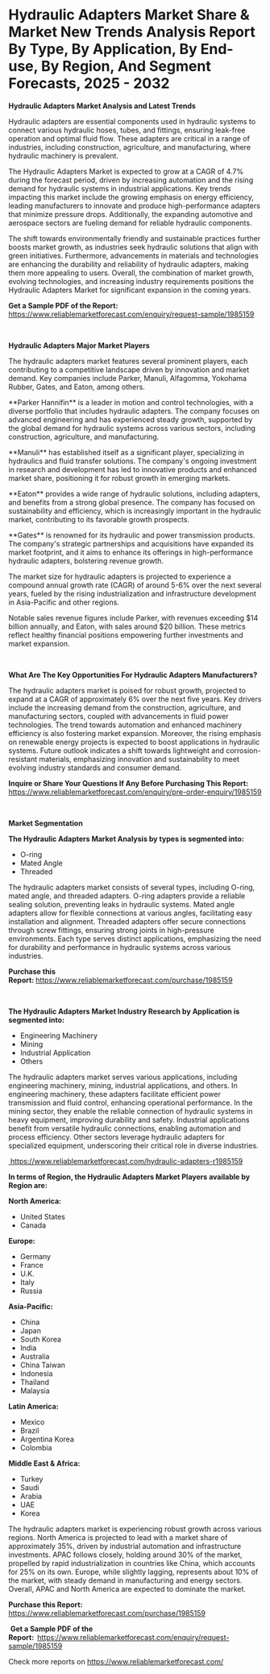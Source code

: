 <p><h1>Hydraulic Adapters Market Share & Market New Trends Analysis Report By Type, By Application, By End-use, By Region, And Segment Forecasts, 2025 - 2032</h1></p><p><strong>Hydraulic Adapters Market Analysis and Latest Trends</strong></p>
<p><p>Hydraulic adapters are essential components used in hydraulic systems to connect various hydraulic hoses, tubes, and fittings, ensuring leak-free operation and optimal fluid flow. These adapters are critical in a range of industries, including construction, agriculture, and manufacturing, where hydraulic machinery is prevalent.</p><p>The Hydraulic Adapters Market is expected to grow at a CAGR of 4.7% during the forecast period, driven by increasing automation and the rising demand for hydraulic systems in industrial applications. Key trends impacting this market include the growing emphasis on energy efficiency, leading manufacturers to innovate and produce high-performance adapters that minimize pressure drops. Additionally, the expanding automotive and aerospace sectors are fueling demand for reliable hydraulic components.</p><p>The shift towards environmentally friendly and sustainable practices further boosts market growth, as industries seek hydraulic solutions that align with green initiatives. Furthermore, advancements in materials and technologies are enhancing the durability and reliability of hydraulic adapters, making them more appealing to users. Overall, the combination of market growth, evolving technologies, and increasing industry requirements positions the Hydraulic Adapters Market for significant expansion in the coming years.</p></p>
<p><strong>Get a Sample PDF of the Report:&nbsp;</strong> <a href="https://www.reliablemarketforecast.com/enquiry/request-sample/1985159?utm_campaign=2140&utm_medium=2&utm_source=Github&utm_content=ia&utm_term=19022025&utm_id=hydraulic-adapters">https://www.reliablemarketforecast.com/enquiry/request-sample/1985159</a></p>
<p>&nbsp;</p>
<p><strong>Hydraulic Adapters Major Market Players</strong></p>
<p><p>The hydraulic adapters market features several prominent players, each contributing to a competitive landscape driven by innovation and market demand. Key companies include Parker, Manuli, Alfagomma, Yokohama Rubber, Gates, and Eaton, among others.</p><p>**Parker Hannifin** is a leader in motion and control technologies, with a diverse portfolio that includes hydraulic adapters. The company focuses on advanced engineering and has experienced steady growth, supported by the global demand for hydraulic systems across various sectors, including construction, agriculture, and manufacturing.</p><p>**Manuli** has established itself as a significant player, specializing in hydraulics and fluid transfer solutions. The company's ongoing investment in research and development has led to innovative products and enhanced market share, positioning it for robust growth in emerging markets.</p><p>**Eaton** provides a wide range of hydraulic solutions, including adapters, and benefits from a strong global presence. The company has focused on sustainability and efficiency, which is increasingly important in the hydraulic market, contributing to its favorable growth prospects.</p><p>**Gates** is renowned for its hydraulic and power transmission products. The company's strategic partnerships and acquisitions have expanded its market footprint, and it aims to enhance its offerings in high-performance hydraulic adapters, bolstering revenue growth.</p><p>The market size for hydraulic adapters is projected to experience a compound annual growth rate (CAGR) of around 5-6% over the next several years, fueled by the rising industrialization and infrastructure development in Asia-Pacific and other regions.</p><p>Notable sales revenue figures include Parker, with revenues exceeding $14 billion annually, and Eaton, with sales around $20 billion. These metrics reflect healthy financial positions empowering further investments and market expansion.</p></p>
<p>&nbsp;</p>
<p><strong>What Are The Key Opportunities For Hydraulic Adapters Manufacturers?</strong></p>
<p><p>The hydraulic adapters market is poised for robust growth, projected to expand at a CAGR of approximately 6% over the next five years. Key drivers include the increasing demand from the construction, agriculture, and manufacturing sectors, coupled with advancements in fluid power technologies. The trend towards automation and enhanced machinery efficiency is also fostering market expansion. Moreover, the rising emphasis on renewable energy projects is expected to boost applications in hydraulic systems. Future outlook indicates a shift towards lightweight and corrosion-resistant materials, emphasizing innovation and sustainability to meet evolving industry standards and consumer demand.</p></p>
<p><strong>Inquire or Share Your Questions If Any Before Purchasing This Report:</strong> <a href="https://www.reliablemarketforecast.com/enquiry/pre-order-enquiry/1985159?utm_campaign=2140&utm_medium=2&utm_source=Github&utm_content=ia&utm_term=19022025&utm_id=hydraulic-adapters">https://www.reliablemarketforecast.com/enquiry/pre-order-enquiry/1985159</a></p>
<p>&nbsp;</p>
<p><strong>Market Segmentation</strong></p>
<p><strong>The Hydraulic Adapters Market Analysis by types is segmented into:</strong></p>
<p><ul><li>O-ring</li><li>Mated Angle</li><li>Threaded</li></ul></p>
<p><p>The hydraulic adapters market consists of several types, including O-ring, mated angle, and threaded adapters. O-ring adapters provide a reliable sealing solution, preventing leaks in hydraulic systems. Mated angle adapters allow for flexible connections at various angles, facilitating easy installation and alignment. Threaded adapters offer secure connections through screw fittings, ensuring strong joints in high-pressure environments. Each type serves distinct applications, emphasizing the need for durability and performance in hydraulic systems across various industries.</p></p>
<p><strong>Purchase this Report:&nbsp;</strong><a href="https://www.reliablemarketforecast.com/purchase/1985159?utm_campaign=2140&utm_medium=2&utm_source=Github&utm_content=ia&utm_term=19022025&utm_id=hydraulic-adapters">https://www.reliablemarketforecast.com/purchase/1985159</a></p>
<p>&nbsp;</p>
<p><strong>The Hydraulic Adapters Market Industry Research by Application is segmented into:</strong></p>
<p><ul><li>Engineering Machinery</li><li>Mining</li><li>Industrial Application</li><li>Others</li></ul></p>
<p><p>The hydraulic adapters market serves various applications, including engineering machinery, mining, industrial applications, and others. In engineering machinery, these adapters facilitate efficient power transmission and fluid control, enhancing operational performance. In the mining sector, they enable the reliable connection of hydraulic systems in heavy equipment, improving durability and safety. Industrial applications benefit from versatile hydraulic connections, enabling automation and process efficiency. Other sectors leverage hydraulic adapters for specialized equipment, underscoring their critical role in diverse industries.</p></p>
<p><a href="https://www.reliablemarketforecast.com/hydraulic-adapters-r1985159?utm_campaign=2140&utm_medium=2&utm_source=Github&utm_content=ia&utm_term=19022025&utm_id=hydraulic-adapters">&nbsp;https://www.reliablemarketforecast.com/hydraulic-adapters-r1985159</a></p>
<p><strong>In terms of Region, the Hydraulic Adapters Market Players available by Region are:</strong></p>
<p>
    <p> <strong> North America: </strong>
        <ul>
            <li>United States</li>
            <li>Canada</li>
        </ul>
        </p> 
    <p> <strong> Europe: </strong>
        <ul>
            <li>Germany</li>
            <li>France</li>
            <li>U.K.</li>
            <li>Italy</li>
            <li>Russia</li>
        </ul>
        </p> 
    <p> <strong> Asia-Pacific: </strong>
        <ul>
            <li>China</li>
            <li>Japan</li>
            <li>South Korea</li>
            <li>India</li>
            <li>Australia</li>
            <li>China Taiwan</li>
            <li>Indonesia</li>
            <li>Thailand</li>
            <li>Malaysia</li>
        </ul>
        </p> 
    <p> <strong> Latin America: </strong>
        <ul>
            <li>Mexico</li>
            <li>Brazil</li>
            <li>Argentina Korea</li>
            <li>Colombia</li>
        </ul>
        </p> 
    <p> <strong> Middle East & Africa: </strong>
        <ul>
            <li>Turkey</li>
            <li>Saudi</li>
            <li>Arabia</li>
            <li>UAE</li>
            <li>Korea</li>
        </ul>
    </p>
    </p>
<p><p>The hydraulic adapters market is experiencing robust growth across various regions. North America is projected to lead with a market share of approximately 35%, driven by industrial automation and infrastructure investments. APAC follows closely, holding around 30% of the market, propelled by rapid industrialization in countries like China, which accounts for 25% on its own. Europe, while slightly lagging, represents about 10% of the market, with steady demand in manufacturing and energy sectors. Overall, APAC and North America are expected to dominate the market.</p></p>
<p><strong>Purchase this Report: </strong><a href="https://www.reliablemarketforecast.com/purchase/1985159?utm_campaign=2140&utm_medium=2&utm_source=Github&utm_content=ia&utm_term=19022025&utm_id=hydraulic-adapters">https://www.reliablemarketforecast.com/purchase/1985159</a></p>
<p>&nbsp;<strong>Get a Sample PDF of the Report:&nbsp;&nbsp;</strong><a href="https://www.reliablemarketforecast.com/enquiry/request-sample/1985159?utm_campaign=2140&utm_medium=2&utm_source=Github&utm_content=ia&utm_term=19022025&utm_id=hydraulic-adapters">https://www.reliablemarketforecast.com/enquiry/request-sample/1985159</a></p>
<p><strong></strong></p>
<p>Check more reports on <a href="https://www.reliablemarketforecast.com/?utm_campaign=2140&utm_medium=2&utm_source=Github&utm_content=ia&utm_term=19022025&utm_id=hydraulic-adapters">https://www.reliablemarketforecast.com/</a></p>